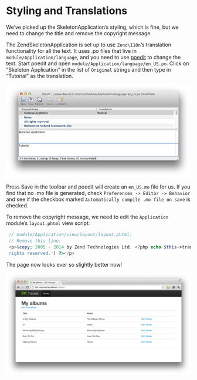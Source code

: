 # Styling and Translations

We’ve picked up the SkeletonApplication’s styling, which is fine, but we need to change the title and remove the copyright message.

The ZendSkeletonApplication is set up to use `Zend\I18n`’s translation functionality for all the text. It uses .po files that live in `module/Application/language`, and you need to use [poedit](http://www.poedit.net/download.php) to change the text. Start poedit and open `module/Application/language/en_US.po`. Click on “Skeleton Application” in the list of `Original` strings and then type in “Tutorial” as the translation.

![image](images/stylingandtranslations1.png)

Press Save in the toolbar and poedit will create an `en_US.mo` file for us. If you find that no .mo file is generated, check `Preferences -> Editor -> Behavior` and see if the checkbox marked `Automatically compile .mo file on save` is checked.

To remove the copyright message, we need to edit the `Application` module’s `layout.phtml` view script:

```php
 // module/Application/view/layout/layout.phtml:
 // Remove this line:
 <p>&copy; 2005 - 2014 by Zend Technologies Ltd. <?php echo $this->translate('All
 rights reserved.') ?></p>
```

The page now looks ever so slightly better now!

![](images/stylingandtranslations2.png)















